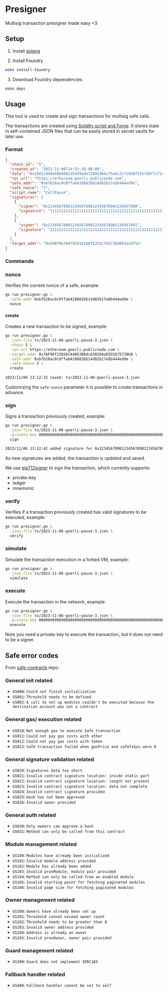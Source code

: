# Presigner

Multisig transaction presigner made easy <3

## Setup

1. Install [golang](https://golang.org/doc/install)

1. Install Foundry
```bash
make install-foundry
```

3. Download Foundry dependencies
```bash
make deps
```

## Usage

This tool is used to create and sign transactions for multisig safe calls.

The transactions are created using [Solidity script and Forge](https://book.getfoundry.sh/tutorials/solidity-scripting).
It stores state in self-contained JSON files that can be easily stored in secret vaults for later use.

### Format

```json
{
  "chain_id": "5",
  "created_at": "2023-11-06T14:53:30-08:00",
  "data": "0x1901c0d0e680d49115459ede72891964cf5adc2cf1930f57e7d8f7cf2408ed63d6ad81b0007322861e475d3f147da54ca8278d8f2850deaf5c736817f679a65332fc",
  "rpc_url": "https://ethereum-goerli.publicnode.com",
  "safe_addr": "0xb7b28ac0c0ffab4188826b14d02b17e8b444ed9e",
  "safe_nonce": "3",
  "script_name": "CallPause",
  "signatures": [
    {
      "signer": "0x1234567890123456789012345678901234567890",
      "signature": "1111111111111111111111111111111111111111111111111111111111111111111111111111111111111111111111111111111111111111111111111111111111"
    },
    {
      "signer": "0x1234567890123456789012345678901234567891",
      "signature": "2111111111111111111111111111111111111111111111111111111111111111111111111111111111111111111111111111111111111111111111111111111111"
    }
  ],
  "target_addr": "0x95B78e7A9f856161B8fE255Cf92C38d693aC6f5e"
}
  ```

### Commands

### nonce

Verifies the current nonce of a safe, example:

```bash
go run presigner.go \
  -safe-addr 0xb7b28ac0c0ffab4188826b14d02b17e8b444ed9e \
  nonce
```

#### create

Creates a new transaction to be signed, example:

```bash
go run presigner.go \
  -json-file tx/2023-11-06-goerli-pause-3.json \
  -chain 5 \
  -rpc-url https://ethereum-goerli.publicnode.com \
  -target-addr 0xfAF96f23026CA4863B6dcA30204aD5D2675738b8 \
  -safe-addr 0xb7b28ac0c0ffab4188826b14d02b17e8b444ed9e \
  -safe-nonce 3 \
  create
      
2023/11/06 13:12:32 saved: tx/2023-11-06-goerli-pause-3.json
```

Customizing the `safe-nonce` parameter it is possible to create transactions in advance.

### sign

Signs a transaction previously created, example:

```bash
go run presigner.go \
  -json-file tx/2023-11-06-goerli-pause-3.json \
  -private-key 0000000000000000000000000000000000000000000000000000000000000000 \
  sign

2023/11/06 13:12:42 added signature for 0x1234567890123456789012345678901234567890
```

As new signatures are added, the transaction is updated and saved.

We use [eip712signer](https://github.com/base-org/eip712signer) to sign the transaction, which currently supports:
* private-key
* ledger
* mnemonic

### verify

Verifies if a transaction previously created has valid signatures to be executed, example:

```bash
go run presigner.go \
  -json-file tx/2023-11-06-goerli-pause-3.json \
  verify
```

### simulate

Simulate the transaction execution in a forked VM, example:

```bash
go run presigner.go \
  -json-file tx/2023-11-06-goerli-pause-3.json \
  simulate
```

### execute

Execute the transaction in the network, example:

```bash
go run presigner.go \
  -json-file tx/2023-11-06-goerli-pause-3.json \
  -private-key 0000000000000000000000000000000000000000000000000000000000000000 \
  execute
```

Note you need a private-key to execute the transaction, but it does not need to be a signer.


## Safe error codes

From [safe-contracts](https://github.com/safe-global/safe-contracts/blob/main/docs/error_codes.md) repo:

### General init related
- `GS000`: `Could not finish initialization`
- `GS001`: `Threshold needs to be defined`
- `GS002`: `A call to set up modules couldn't be executed because the destination account was not a contract`

### General gas/ execution related
- `GS010`: `Not enough gas to execute Safe transaction`
- `GS011`: `Could not pay gas costs with ether`
- `GS012`: `Could not pay gas costs with token`
- `GS013`: `Safe transaction failed when gasPrice and safeTxGas were 0`

### General signature validation related
- `GS020`: `Signatures data too short`
- `GS021`: `Invalid contract signature location: inside static part`
- `GS022`: `Invalid contract signature location: length not present`
- `GS023`: `Invalid contract signature location: data not complete`
- `GS024`: `Invalid contract signature provided`
- `GS025`: `Hash has not been approved`
- `GS026`: `Invalid owner provided`

### General auth related
- `GS030`: `Only owners can approve a hash`
- `GS031`: `Method can only be called from this contract`

### Module management related
- `GS100`: `Modules have already been initialized`
- `GS101`: `Invalid module address provided`
- `GS102`: `Module has already been added`
- `GS103`: `Invalid prevModule, module pair provided`
- `GS104`: `Method can only be called from an enabled module`
- `GS105`: `Invalid starting point for fetching paginated modules`
- `GS106`: `Invalid page size for fetching paginated modules`

### Owner management related
- `GS200`: `Owners have already been set up`
- `GS201`: `Threshold cannot exceed owner count`
- `GS202`: `Threshold needs to be greater than 0`
- `GS203`: `Invalid owner address provided`
- `GS204`: `Address is already an owner`
- `GS205`: `Invalid prevOwner, owner pair provided`

### Guard management related
- `GS300`: `Guard does not implement IERC165`

### Fallback handler related
- `GS400`: `Fallback handler cannot be set to self`
